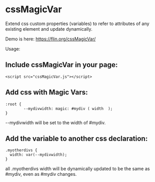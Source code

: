 # cssMagicVar
Extend css custom properties (variables) to refer to attributes of any existing element and update dynamically.

Demo is here: https://flin.org/cssMagicVar/

Usage:

## Include cssMagicVar in your page:
```
<script src="cssMagicVar.js"></script>
```

## Add css with Magic Vars:
```
:root {
        --mydivwidth: magic: #mydiv ( width  );
}
```

--mydivwidth will be set to the width of #mydiv.

## Add the variable to another css declaration:
```
.myotherdivs {
  width: var(--mydivwidth);
}
```

all .myotherdivs width will be dynamically updated to be the same as #mydiv, even as #mydiv changes.

